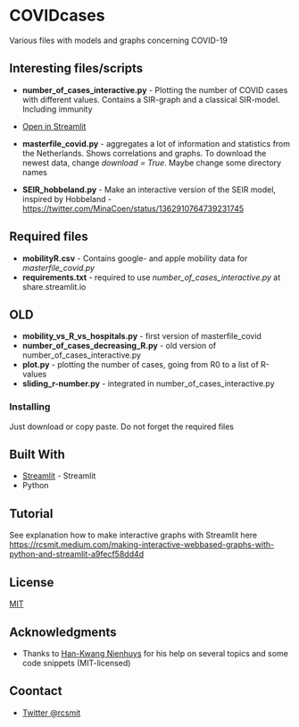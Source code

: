# COVIDcases

Various files with models and graphs concerning COVID-19

## Interesting files/scripts
* **number_of_cases_interactive.py** - Plotting the number of COVID cases with different values. Contains a SIR-graph and a classical SIR-model. Including immunity
*  [Open in Streamlit](https://share.streamlit.io/rcsmit/covidcases/main/number_of_cases_interactive.py)

* **masterfile_covid.py** - aggregates a lot of information and statistics from the Netherlands. Shows correlations and graphs. To download the newest data, 
change *download = True*. Maybe change some directory names

* **SEIR_hobbeland.py** -  Make an interactive version of the SEIR model, inspired by Hobbeland - https://twitter.com/MinaCoen/status/1362910764739231745

## Required files
* **mobilityR.csv** - Contains google- and apple mobility data for *masterfile_covid.py*
* **requirements.txt** - required to use *number_of_cases_interactive.py* at share.streamlit.io 

## OLD
* **mobility_vs_R_vs_hospitals.py** - first version of masterfile_covid
* **number_of_cases_decreasing_R.py** - old version of number_of_cases_interactive.py
* **plot.py** - plotting the number of cases, going from R0 to a list of R-values
* **sliding_r-number.py** - integrated in number_of_cases_interactive.py

### Installing
Just download or copy paste. Do not forget the required files
## Built With

* [Streamlit](http://www.streamlit.io/) - Streamlit
* Python


## Tutorial

See explanation how to make interactive graphs with Streamlit here 
https://rcsmit.medium.com/making-interactive-webbased-graphs-with-python-and-streamlit-a9fecf58dd4d

## License
[MIT](https://choosealicense.com/licenses/mit/)


## Acknowledgments
* Thanks to [Han-Kwang Nienhuys](https://twitter.com/hk_nien) for his help on several topics and some code snippets (MIT-licensed)

## Coontact
* [Twitter @rcsmit](https://twitter.com/rcsmit)

